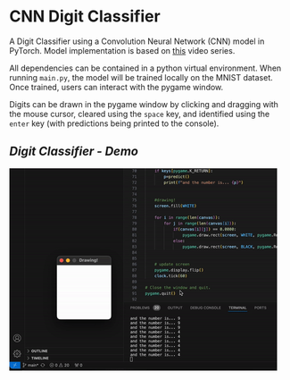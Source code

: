 # CNN Digit Classifier
A Digit Classifier using a Convolution Neural Network (CNN) model in PyTorch. Model implementation is based on [this](https://www.youtube.com/watch?v=O9Jx93DAyw4&list=PLCC34OHNcOtpcgR9LEYSdi9r7XIbpkpK1&index=10) video series.

All dependencies can be contained in a python virtual environment. When running ```main.py```, the model will be trained locally on the MNIST dataset. Once trained, users can interact with the pygame window.

Digits can be drawn in the pygame window by clicking and dragging with the mouse cursor, cleared using the ```space``` key, and identified using the ```enter``` key (with predictions being printed to the console).



## _Digit Classifier - Demo_

![Demo](https://github.com/astarryknight/CNN_digit_classifier/blob/09d0a27ce7e75bd7f94383c5f3730a55d06f53d4/cnn_digit_classifier.gif)